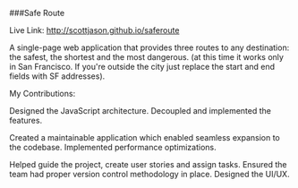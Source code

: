###Safe Route

Live Link: http://scottjason.github.io/saferoute

A single-page web application that provides three routes to any destination: the safest, the shortest and the most dangerous. (at this time it works only in San Francisco. If you're outside the city just replace the start and end fields with SF addresses).

My Contributions:

Designed the JavaScript architecture.
Decoupled and implemented the features. 

Created a maintainable application which enabled seamless expansion to the codebase.
Implemented performance optimizations.

Helped guide the project, create user stories and assign tasks.
Ensured the team had proper version control methodology in place.
Designed the UI/UX. 
